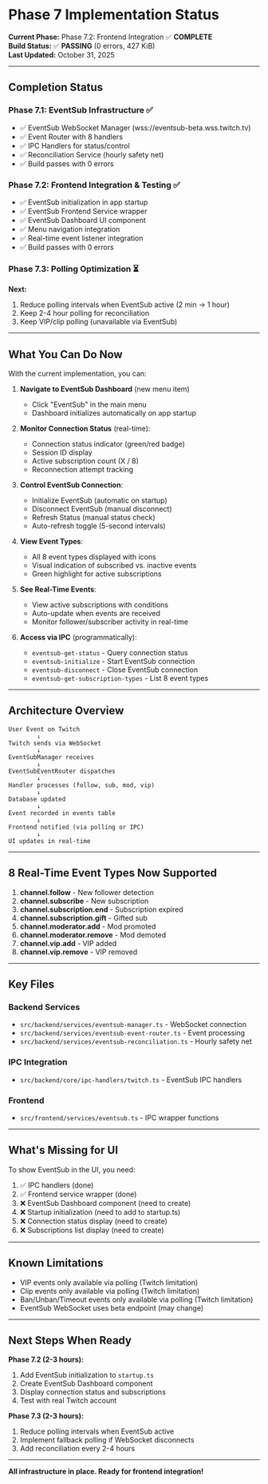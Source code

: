 # Phase 7 Implementation Status

**Current Phase:** Phase 7.2: Frontend Integration ✅ **COMPLETE**  
**Build Status:** ✅ **PASSING** (0 errors, 427 KiB)  
**Last Updated:** October 31, 2025

---

## Completion Status

### Phase 7.1: EventSub Infrastructure ✅
- ✅ EventSub WebSocket Manager (wss://eventsub-beta.wss.twitch.tv)
- ✅ Event Router with 8 handlers
- ✅ IPC Handlers for status/control
- ✅ Reconciliation Service (hourly safety net)
- ✅ Build passes with 0 errors

### Phase 7.2: Frontend Integration & Testing ✅
- ✅ EventSub initialization in app startup
- ✅ EventSub Frontend Service wrapper
- ✅ EventSub Dashboard UI component
- ✅ Menu navigation integration
- ✅ Real-time event listener integration
- ✅ Build passes with 0 errors

### Phase 7.3: Polling Optimization ⏳
**Next:**
1. Reduce polling intervals when EventSub active (2 min → 1 hour)
2. Keep 2-4 hour polling for reconciliation
3. Keep VIP/clip polling (unavailable via EventSub)

---

## What You Can Do Now

With the current implementation, you can:

1. **Navigate to EventSub Dashboard** (new menu item)
   - Click "EventSub" in the main menu
   - Dashboard initializes automatically on app startup

2. **Monitor Connection Status** (real-time):
   - Connection status indicator (green/red badge)
   - Session ID display
   - Active subscription count (X / 8)
   - Reconnection attempt tracking

3. **Control EventSub Connection**:
   - Initialize EventSub (automatic on startup)
   - Disconnect EventSub (manual disconnect)
   - Refresh Status (manual status check)
   - Auto-refresh toggle (5-second intervals)

4. **View Event Types**:
   - All 8 event types displayed with icons
   - Visual indication of subscribed vs. inactive events
   - Green highlight for active subscriptions

5. **See Real-Time Events**:
   - View active subscriptions with conditions
   - Auto-update when events are received
   - Monitor follower/subscriber activity in real-time

6. **Access via IPC** (programmatically):
   - `eventsub-get-status` - Query connection status
   - `eventsub-initialize` - Start EventSub connection
   - `eventsub-disconnect` - Close EventSub connection
   - `eventsub-get-subscription-types` - List 8 event types

---

## Architecture Overview

```
User Event on Twitch
        ↓
Twitch sends via WebSocket
        ↓
EventSubManager receives
        ↓
EventSubEventRouter dispatches
        ↓
Handler processes (follow, sub, mod, vip)
        ↓
Database updated
        ↓
Event recorded in events table
        ↓
Frontend notified (via polling or IPC)
        ↓
UI updates in real-time
```

---

## 8 Real-Time Event Types Now Supported

1. **channel.follow** - New follower detection
2. **channel.subscribe** - New subscription
3. **channel.subscription.end** - Subscription expired
4. **channel.subscription.gift** - Gifted sub
5. **channel.moderator.add** - Mod promoted
6. **channel.moderator.remove** - Mod demoted
7. **channel.vip.add** - VIP added
8. **channel.vip.remove** - VIP removed

---

## Key Files

### Backend Services
- `src/backend/services/eventsub-manager.ts` - WebSocket connection
- `src/backend/services/eventsub-event-router.ts` - Event processing
- `src/backend/services/eventsub-reconciliation.ts` - Hourly safety net

### IPC Integration
- `src/backend/core/ipc-handlers/twitch.ts` - EventSub IPC handlers

### Frontend
- `src/frontend/services/eventsub.ts` - IPC wrapper functions

---

## What's Missing for UI

To show EventSub in the UI, you need:

1. ✅ IPC handlers (done)
2. ✅ Frontend service wrapper (done)
3. ❌ EventSub Dashboard component (need to create)
4. ❌ Startup initialization (need to add to startup.ts)
5. ❌ Connection status display (need to create)
6. ❌ Subscriptions list display (need to create)

---

## Known Limitations

- VIP events only available via polling (Twitch limitation)
- Clip events only available via polling (Twitch limitation)
- Ban/Unban/Timeout events only available via polling (Twitch limitation)
- EventSub WebSocket uses beta endpoint (may change)

---

## Next Steps When Ready

**Phase 7.2 (2-3 hours):**
1. Add EventSub initialization to `startup.ts`
2. Create EventSub Dashboard component
3. Display connection status and subscriptions
4. Test with real Twitch account

**Phase 7.3 (2-3 hours):**
1. Reduce polling intervals when EventSub active
2. Implement fallback polling if WebSocket disconnects
3. Add reconciliation every 2-4 hours

---

**All infrastructure in place. Ready for frontend integration!**
